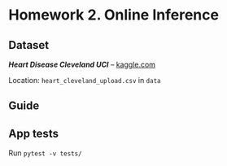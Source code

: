 # Homework 2. Online Inference

## Dataset

_**Heart Disease Cleveland UCI**_ – [kaggle.com](https://www.kaggle.com/datasets/cherngs/heart-disease-cleveland-uci)

Location: `heart_cleveland_upload.csv` in `data`

## Guide


## App tests

Run `pytest -v tests/`